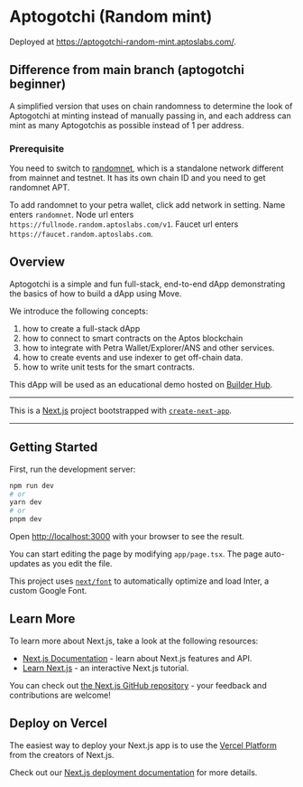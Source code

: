 # Aptogotchi (Random mint)

Deployed at https://aptogotchi-random-mint.aptoslabs.com/.

## Difference from main branch (aptogotchi beginner)

A simplified version that uses on chain randomness to determine the look of Aptogotchi at minting instead of manually passing in, and each address can mint as many Aptogotchis as possible instead of 1 per address.

### Prerequisite

You need to switch to [randomnet](https://explorer.aptoslabs.com/?network=randomnet), which is a standalone network different from mainnet and testnet. It has its own chain ID and you need to get randomnet APT.

To add randomnet to your petra wallet, click add network in setting.
Name enters `randomnet`.
Node url enters `https://fullnode.random.aptoslabs.com/v1`.
Faucet url enters `https://faucet.random.aptoslabs.com`.

## Overview

Aptogotchi is a simple and fun full-stack, end-to-end dApp demonstrating the basics of how to build a dApp using Move.

We introduce the following concepts:

1. how to create a full-stack dApp
2. how to connect to smart contracts on the Aptos blockchain
3. how to integrate with Petra Wallet/Explorer/ANS and other services.
4. how to create events and use indexer to get off-chain data.
5. how to write unit tests for the smart contracts.

This dApp will be used as an educational demo hosted on [Builder Hub](https://github.com/aptos-labs/aptos-builder-hub).

---

This is a [Next.js](https://nextjs.org/) project bootstrapped with [`create-next-app`](https://github.com/vercel/next.js/tree/canary/packages/create-next-app).

---

## Getting Started

First, run the development server:

```bash
npm run dev
# or
yarn dev
# or
pnpm dev
```

Open [http://localhost:3000](http://localhost:3000) with your browser to see the result.

You can start editing the page by modifying `app/page.tsx`. The page auto-updates as you edit the file.

This project uses [`next/font`](https://nextjs.org/docs/basic-features/font-optimization) to automatically optimize and load Inter, a custom Google Font.

## Learn More

To learn more about Next.js, take a look at the following resources:

- [Next.js Documentation](https://nextjs.org/docs) - learn about Next.js features and API.
- [Learn Next.js](https://nextjs.org/learn) - an interactive Next.js tutorial.

You can check out [the Next.js GitHub repository](https://github.com/vercel/next.js/) - your feedback and contributions are welcome!

## Deploy on Vercel

The easiest way to deploy your Next.js app is to use the [Vercel Platform](https://vercel.com/new?utm_medium=default-template&filter=next.js&utm_source=create-next-app&utm_campaign=create-next-app-readme) from the creators of Next.js.

Check out our [Next.js deployment documentation](https://nextjs.org/docs/deployment) for more details.
